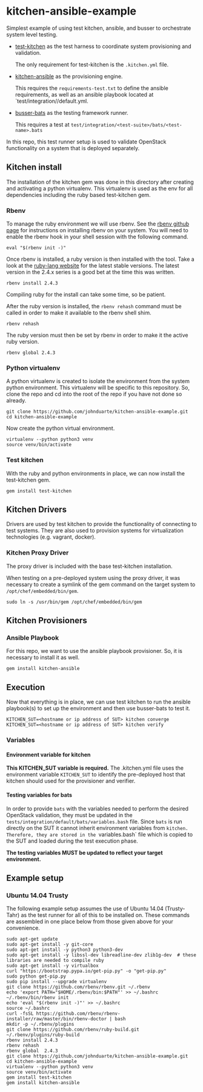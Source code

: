 # kitchen-ansible-example
Simplest example of using test kitchen, ansible, and busser to orchestrate
system level testing.

* [test-kitchen](https://kitchen.ci/) as the test harness to coordinate
system provisioning and validation.

    The only requirement for test-kitchen is the `.kitchen.yml` file.

* [kitchen-ansible](https://github.com/neillturner/kitchen-ansible) as
the provisioning engine.

    This requires the `requirements-test.txt` to define the ansible
    requirements, as well as an ansible playbook located at
    `test/integration/<test-suite>/default.yml.

* [busser-bats](https://github.com/test-kitchen/busser-bats) as the
testing framework runner.

    This requires a test at
    `test/integration/<test-suite>/bats/<test-name>.bats`

In this repo, this test runner setup is used to validate OpenStack
functionality on a system that is deployed separately.

## Kitchen install
The installation of the kitchen gem was done in this directory after creating
and activating a python virtualenv. This virtualenv is used as the env for all
dependencies including the ruby based test-kitchen gem.

### Rbenv
To manage the ruby environment we will use rbenv. See the
[rbenv github page](https://github.com/rbenv/rbenv) for instructions on
installing rbenv on your system. You will need to enable the rbenv hook in
your shell session with the following command.
```
eval "$(rbenv init -)"
```

Once rbenv is installed, a ruby version is then installed with the tool. Take
a look at the [ruby-lang website](https://www.ruby-lang.org/en/downloads/) for
the latest stable versions. The latest version in the 2.4.x series is a good
bet at the time this was written.
```
rbenv install 2.4.3
```
Compiling ruby for the install can take some time, so be patient.

After the ruby version is installed, the `rbenv rehash` command must be called
in order to make it available to the rbenv shell shim.
```
rbenv rehash
```

The ruby version must then be set by rbenv in order to make it the active ruby
version.
```
rbenv global 2.4.3
```

### Python virtualenv
A python virtualenv is created to isolate the environment from the system
python environment. This virtualenv will be specific to this repository. So,
clone the repo and cd into the root of the repo if you have not done so
already.
```
git clone https://github.com/johnduarte/kitchen-ansible-example.git
cd kitchen-ansible-example
```

Now create the python virtual environment.
```
virtualenv --python python3 venv
source venv/bin/activate
```

### Test kitchen
With the ruby and python environments in place, we can now install the
test-kitchen gem.
```
gem install test-kitchen
```

## Kitchen Drivers
Drivers are used by test kitchen to provide the functionality of connecting to
test systems. They are also used to provision systems for virtualization
technologies (e.g. vagrant, docker).


### Kitchen Proxy Driver
The proxy driver is included with the base test-kitchen installation.

When testing on a pre-deployed system using the proxy driver, it was necessary
to create a symlink of the gem command on the target system to
`/opt/chef/embedded/bin/gem`.
```
sudo ln -s /usr/bin/gem /opt/chef/embedded/bin/gem
```

## Kitchen Provisioners

### Ansible Playbook
For this repo, we want to use the ansible playbook provisioner. So, it is
necessary to install it as well.
```
gem install kitchen-ansible
```

## Execution
Now that everything is in place, we can use test kitchen to run the ansible
playbook(s) to set up the environment and then use busser-bats to test it.
```
KITCHEN_SUT=<hostname or ip address of SUT> kitchen converge
KITCHEN_SUT=<hostname or ip address of SUT> kitchen verify
```

### Variables
#### Environment variable for kitchen
__This KITCHEN_SUT variable is required.__
The .kitchen.yml file uses the environment variable `KITCHEN_SUT` to identify
the pre-deployed host that kitchen should used for the provisioner and
verifier.

#### Testing variables for bats
In order to provide `bats` with the variables needed to perform the desired
OpenStack validation, they must be updated in the
`tests/integration/default/bats/variables.bash` file. Since `bats` is run
directly on the SUT it cannot inherit environment variables from `kitchen.
Therefore, they are stored in the `variables.bash` file which is copied to the
SUT and loaded during the test execution phase.

__The testing variables MUST be updated to reflect your target environment.__

## Example setup
### Ubuntu 14.04 Trusty
The following example setup assumes the use of Ubuntu 14.04 (Trusty-Tahr) as
the test runner for all of this to be installed on. These commands are
assembled in one place below from those given above for your convenience.
```
sudo apt-get update
sudo apt-get install -y git-core
sudo apt-get install -y python3 python3-dev
sudo apt-get install -y libssl-dev libreadline-dev zlib1g-dev  # these libraries are needed to compile ruby
sudo apt-get install -y virtualbox
curl "https://bootstrap.pypa.io/get-pip.py" -o "get-pip.py"
sudo python get-pip.py
sudo pip install --upgrade virtualenv
git clone https://github.com/rbenv/rbenv.git ~/.rbenv
echo 'export PATH="$HOME/.rbenv/bin:$PATH"' >> ~/.bashrc
~/.rbenv/bin/rbenv init
echo 'eval "$(rbenv init -)"' >> ~/.bashrc
source ~/.bashrc
curl -fsSL https://github.com/rbenv/rbenv-installer/raw/master/bin/rbenv-doctor | bash
mkdir -p ~/.rbenv/plugins
git clone https://github.com/rbenv/ruby-build.git ~/.rbenv/plugins/ruby-build
rbenv install 2.4.3
rbenv rehash
rbenv global  2.4.3
git clone https://github.com/johnduarte/kitchen-ansible-example.git
cd kitchen-ansible-example
virtualenv --python python3 venv
source venv/bin/activate
gem install test-kitchen
gem install kitchen-ansible
```
